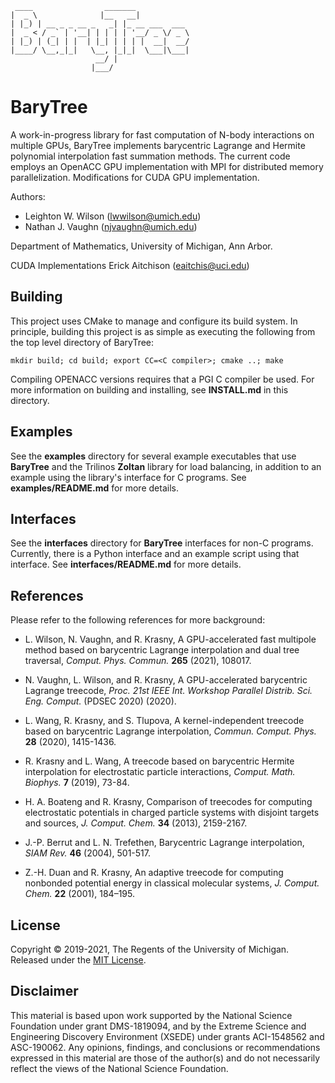      ____                _______            
    |  _ \              |__   __|           
    | |_) | __ _ _ __ _   _| |_ __ ___  ___ 
    |  _ < / _` | '__| | | | | '__/ _ \/ _ \
    | |_) | (_| | |  | |_| | | | |  __|  __/
    |____/ \__,_|_|   \__, |_|_|  \___|\___|
                       __/ |                
                      |___/         
BaryTree
========

   A work-in-progress library for fast computation of N-body interactions on multiple GPUs,
   BaryTree implements barycentric Lagrange and Hermite polynomial interpolation fast
   summation methods. The current code employs an OpenACC GPU implementation with MPI
   for distributed memory parallelization. 
   Modifications for CUDA GPU implementation.


   Authors:  
   - Leighton W. Wilson  (lwwilson@umich.edu) 
   - Nathan J. Vaughn  (njvaughn@umich.edu) 
   
   
   Department of Mathematics,
   University of Michigan, Ann Arbor.
   
   CUDA Implementations
    Erick Aitchison (eaitchis@uci.edu)

Building
--------
This project uses CMake to manage and configure its build system. In principle, 
building this project is as simple as executing the following from the top level
directory of BaryTree:

    mkdir build; cd build; export CC=<C compiler>; cmake ..; make

Compiling OPENACC versions requires that a PGI C compiler be used. For more information
on building and installing, see __INSTALL.md__ in this directory.


Examples
--------
See the __examples__ directory for several example executables that use __BaryTree__
and the Trilinos __Zoltan__ library for load balancing, in addition to an example 
using the library's interface for C programs. See __examples/README.md__ for more
details.


Interfaces
----------
See the __interfaces__ directory for __BaryTree__ interfaces for non-C programs.
Currently, there is a Python interface and an example script using that interface.
See __interfaces/README.md__ for more details.


References
----------
   Please refer to the following references for more background:
        
   - L. Wilson, N. Vaughn, and R. Krasny, A GPU-accelerated fast 
            multipole method based on barycentric Lagrange interpolation 
            and dual tree traversal, 
	    _Comput. Phys. Commun._ __265__ (2021), 108017. 
	
   - N. Vaughn, L. Wilson, and R. Krasny, A GPU-accelerated barycentric 
            Lagrange treecode, 
	    _Proc. 21st IEEE Int. Workshop Parallel Distrib. Sci. Eng. 
	    Comput._ (PDSEC 2020) (2020).
	    
   - L. Wang, R. Krasny, and S. Tlupova, A kernel-independent treecode 
            based on barycentric Lagrange interpolation, 
	    _Commun. Comput. Phys._ __28__ (2020), 1415-1436.
	    
   - R. Krasny and L. Wang, A treecode based on barycentric Hermite 
            interpolation for electrostatic particle interactions,
	    _Comput. Math. Biophys._ __7__ (2019), 73-84.
		
   - H. A. Boateng and R. Krasny, Comparison of treecodes for
            computing electrostatic potentials in charged particle 
	    systems with disjoint targets and sources,
            _J. Comput. Chem._ __34__ (2013), 2159-2167.	
	   
   - J.-P. Berrut and L. N. Trefethen, Barycentric Lagrange interpolation,
            _SIAM Rev._ __46__ (2004), 501-517.

   - Z.-H. Duan and R. Krasny, An adaptive treecode for computing
            nonbonded potential energy in classical molecular systems,
            _J. Comput. Chem._ __22__ (2001), 184–195.

                                                    
License
-------
Copyright © 2019-2021, The Regents of the University of Michigan. Released under the [MIT License](LICENSE).


Disclaimer
----------
This material is based upon work supported by the National Science Foundation under grant DMS-1819094, and by the Extreme Science and Engineering Discovery Environment (XSEDE) under grants ACI-1548562 and ASC-190062. Any opinions, findings, and conclusions or recommendations expressed in this material are those of the author(s) and do not necessarily reflect the views of the National Science Foundation.
